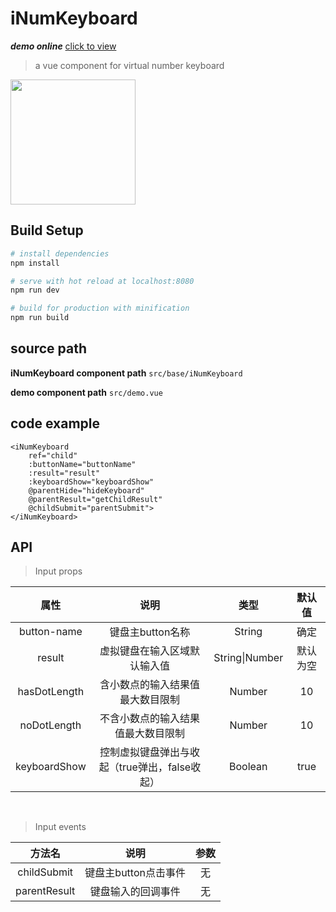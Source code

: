 # iNumKeyboard

***demo online*** [click to view](https://taylor-chan.github.io/vue-num-keyboard/dist/#/)

> a vue component for virtual number keyboard

<img width="200px" src="http://ww1.sinaimg.cn/mw690/873fcdb7gy1fs8hz3wxkbj20u01hcabp.jpg" />

## Build Setup

``` bash
# install dependencies
npm install

# serve with hot reload at localhost:8080
npm run dev

# build for production with minification
npm run build

```



## source path

**iNumKeyboard component path**
`src/base/iNumKeyboard`

**demo component path**
`src/demo.vue`  


## code example

```  
<iNumKeyboard
    ref="child" 
    :buttonName="buttonName" 
    :result="result" 
    :keyboardShow="keyboardShow" 
    @parentHide="hideKeyboard" 
    @parentResult="getChildResult" 
    @childSubmit="parentSubmit">
</iNumKeyboard>
```



## API 
>Input props  

|属性|说明|类型|默认值|
|:----:|:------:|:-----:|:------:|
|button-name|键盘主button名称|String|确定|
|result|虚拟键盘在输入区域默认输入值|String\|Number|默认为空|
|hasDotLength|含小数点的输入结果值最大数目限制|Number|10|
|noDotLength|不含小数点的输入结果值最大数目限制|Number|10|
|keyboardShow|控制虚拟键盘弹出与收起（true弹出，false收起）|Boolean|true|

<br/>

>Input events  

|方法名|说明|参数|
|:-----:|:------:|:-----:|
|childSubmit|键盘主button点击事件|无|
|parentResult|键盘输入的回调事件|无|









